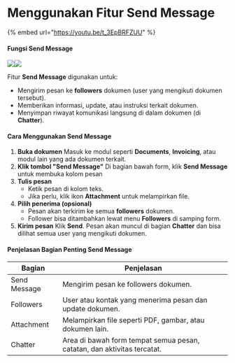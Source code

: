 # Menggunakan Fitur Send Message

{% embed url="https://youtu.be/t_3EpBRFZUU" %}

#### **Fungsi Send Message** <a href="#fungsi-send-message" id="fungsi-send-message"></a>

![](https://document-management-system-1.gitbook.io/document-management-system/~gitbook/image?url=https%3A%2F%2F1011768869-files.gitbook.io%2F%7E%2Ffiles%2Fv0%2Fb%2Fgitbook-x-prod.appspot.com%2Fo%2Fspaces%252FLEturytqtHGPsYdglHaB%252Fuploads%252Fjcj7Dls97OdkfiN4ASXe%252FDesain%2520tanpa%2520judul%2520%2833%29.png%3Falt%3Dmedia%26token%3Daa0dcdce-6b79-4a7d-85da-d55576bb0d14\&width=768\&dpr=4\&quality=100\&sign=6eab0700\&sv=2)![](https://document-management-system-1.gitbook.io/document-management-system/~gitbook/image?url=https%3A%2F%2F1011768869-files.gitbook.io%2F%7E%2Ffiles%2Fv0%2Fb%2Fgitbook-x-prod.appspot.com%2Fo%2Fspaces%252FLEturytqtHGPsYdglHaB%252Fuploads%252FSS4gZDKpnsma3HLV31iv%252FDesain%2520tanpa%2520judul%2520%2834%29.png%3Falt%3Dmedia%26token%3D52ca7ee8-21ed-4a07-b825-cb7fd6a26772\&width=768\&dpr=4\&quality=100\&sign=8af2cb3f\&sv=2)

Fitur **Send Message** digunakan untuk:

* Mengirim pesan ke **followers** dokumen (user yang mengikuti dokumen tersebut).
* Memberikan informasi, update, atau instruksi terkait dokumen.
* Menyimpan riwayat komunikasi langsung di dalam dokumen (di **Chatter**).

#### Cara Menggunakan Send Message <a href="#cara-menggunakan-send-message" id="cara-menggunakan-send-message"></a>

1. **Buka dokumen** Masuk ke modul seperti **Documents**, **Invoicing**, atau modul lain yang ada dokumen terkait.
2. **Klik tombol "Send Message"** Di bagian bawah form, klik **Send Message** untuk membuka kolom pesan
3. **Tulis pesan**
   * Ketik pesan di kolom teks.
   * Jika perlu, klik ikon **Attachment** untuk melampirkan file.
4. **Pilih penerima (opsional)**
   * Pesan akan terkirim ke semua **followers** dokumen.
   * Follower bisa ditambahkan lewat menu **Followers** di samping form.
5. **Kirim pesan** Klik **Send**. Pesan akan muncul di bagian **Chatter** dan bisa dilihat semua user yang mengikuti dokumen.

#### **Penjelasan Bagian Penting Send Message** <a href="#penjelasan-bagian-penting-send-message" id="penjelasan-bagian-penting-send-message"></a>

| **Bagian**   | **Penjelasan**                                                          |
| ------------ | ----------------------------------------------------------------------- |
| Send Message | Mengirim pesan ke followers dokumen.                                    |
| Followers    | User atau kontak yang menerima pesan dan update dokumen.                |
| Attachment   | Melampirkan file seperti PDF, gambar, atau dokumen lain.                |
| Chatter      | Area di bawah form tempat semua pesan, catatan, dan aktivitas tercatat. |
